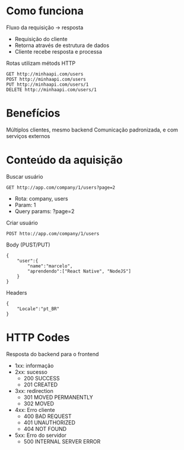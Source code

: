 

# Como funciona 

Fluxo da requisição -> resposta
- Requisição do cliente
- Retorna através de estrutura de dados
- Cliente recebe resposta e processa

Rotas utilizam métods HTTP
```
GET http://minhaapi.com/users
POST http://minhaapi.com/users
PUT http://minhaapi.com/users/1
DELETE http://minhaapi.com/users/1
```


# Benefícios
Múltiplos clientes, mesmo backend
Comunicação padronizada, e com serviços externos

# Conteúdo da aquisição

Buscar usuário
~~~
GET http://app.com/company/1/users?page=2
~~~
- Rota: company, users
- Param: 1
- Query params: ?page=2

Criar usuário
~~~
POST htto://app.com/company/1/users
~~~

Body (PUST/PUT)
```
{
    "user":{
        "name":"marcelo",
        "aprendendo":["React Native", "NodeJS"]
    }
}
```

Headers
```
{
    "Locale":"pt_BR"
}
```

# HTTP Codes
Resposta do backend para o frontend

- 1xx: informação
- 2xx: sucesso
    - 200 SUCCESS
    - 201 CREATED
- 3xx: redirection
    - 301 MOVED PERMANENTLY
    - 302 MOVED
- 4xx: Erro cliente
    - 400 BAD REQUEST
    - 401 UNAUTHORIZED
    - 404 NOT FOUND
- 5xx: Erro do servidor
    - 500 INTERNAL SERVER ERROR



